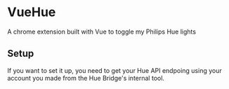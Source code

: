 # VueHue
A chrome extension built with Vue to toggle my Philips Hue lights

## Setup
If you want to set it up, you need to get your Hue API endpoing using your account you made from the Hue Bridge's internal tool.
